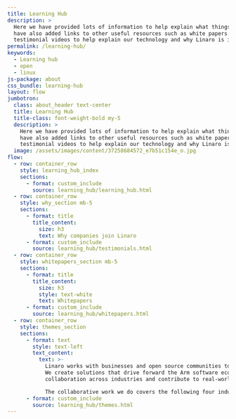 ```yaml
---
title: Learning Hub
description: >
  Here we have provided lots of information to help explain what things are. We
  have also added links to other useful resources such as white papers and
  testimonial videos to help explain our technology and why Linaro is important.
permalink: /learning-hub/
keywords:
  - Learning hub
  - open
  - linux
js-package: about
css_bundle: learning-hub
layout: flow
jumbotron:
  class: about_header text-center
  title: Learning Hub
  title-class: font-weight-bold my-5
  description: >
    Here we have provided lots of information to help explain what things are. We
    have also added links to other useful resources such as white papers and
    testimonial videos to help explain our technology and why Linaro is important.
  image: /assets/images/content/37258684572_e7b51c154e_o.jpg
flow:
  - row: container_row
    style: learning_hub_index
    sections:
      - format: custom_include
        source: learning_hub/learning_hub.html
  - row: container_row
    style: why_section mb-5
    sections:
      - format: title
        title_content:
          size: h3
          text: Why companies join Linaro
      - format: custom_include
        source: learning_hub/testimonials.html
  - row: container_row
    style: whitepapers_section mb-5
    sections:
      - format: title
        title_content:
          size: h3
          style: text-white
          text: Whitepapers
      - format: custom_include
        source: learning_hub/whitepapers.html
  - row: container_row
    style: themes_section
    sections:
      - format: text
        style: text-left
        text_content:
          text: >-
            Linaro works with businesses and open source communities to develop software on Arm-based technology.
            We create solutions that drive forward the Arm software ecosystem, enhance standardisation, promote
            collaboration across industries and contribute to real-world applications.

            The collaborative work we do covers the following four industries.
      - format: custom_include
        source: learning_hub/themes.html
---
```

